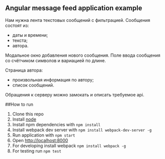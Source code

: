 ## Angular message feed application example

Нам нужна лента текстовых сообщений с фильтрацией. Сообщения состоят из:

* даты и времени;
* текста;
* автора.

Модальное окно добавления нового сообщения. Поле ввода сообщения со счётчиком символов и вариацией по длине.

Страница автора:

* произвольная информация по автору;
* список сообщений.

Обращения к серверу можно замокать и описать требуемое api.

##How to run

1. Clone this repo
2. Install [node](https://nodejs.org/en/)
3. Install npm dependencies with `npm install`
4. Install webpack dev server with `npm install webpack-dev-server -g`
4. Run application with `npm start`
5. Open <http://localhost:8000>
6. For developing install webpack `npm install webpack -g`
7. For testing run `npm test`